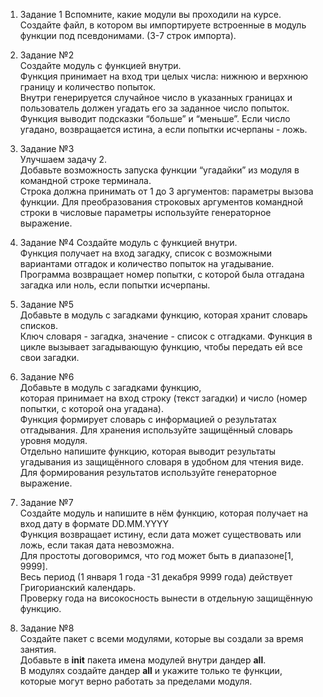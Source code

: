 1) Задание 1 
Вспомните, какие модули вы проходили на курсе. 
Создайте файл, в котором вы импортируете встроенные в модуль функции под псевдонимами. (3-7 строк импорта). 

2) Задание №2  
Создайте модуль с функцией внутри.  
Функция принимает на вход три целых числа: нижнюю и верхнюю границу и количество попыток.  
Внутри генерируется случайное число в указанных границах и пользователь должен угадать его за заданное число попыток.
Функция выводит подсказки “больше” и “меньше”.
Если число угадано, возвращается истина, а если попытки исчерпаны - ложь.  

3) Задание №3  
Улучшаем задачу 2.  
Добавьте возможность запуска функции “угадайки” из модуля в командной строке терминала.  
Строка должна принимать от 1 до 3 аргументов: параметры вызова функции.
Для преобразования строковых аргументов командной строки в числовые параметры используйте генераторное выражение.  

4) Задание №4
Создайте модуль с функцией внутри.  
Функция получает на вход загадку, список с возможными вариантами отгадок и количество попыток на угадывание.
Программа возвращает номер попытки, с которой была отгадана загадка или ноль, если попытки исчерпаны.  

5) Задание №5  
Добавьте в модуль с загадками функцию, которая хранит словарь списков.  
Ключ словаря - загадка, значение - список с отгадками.
Функция в цикле вызывает загадывающую функцию, чтобы передать ей все свои загадки.  

6) Задание №6  
Добавьте в модуль с загадками функцию,  
которая принимает на вход строку (текст загадки) и число (номер попытки, с которой она угадана).   
Функция формирует словарь с информацией о результатах отгадывания.
Для хранения используйте защищённый словарь уровня модуля.  
Отдельно напишите функцию, которая выводит результаты угадывания из защищённого словаря в удобном для чтения виде.
Для формирования результатов используйте генераторное выражение.  

7) Задание №7  
Создайте модуль и напишите в нём функцию, которая получает на вход дату в формате DD.MM.YYYY  
Функция возвращает истину, если дата может существовать или ложь, если такая дата невозможна.  
Для простоты договоримся, что год может быть в диапазоне[1, 9999].  
Весь период (1 января 1 года -31 декабря 9999 года) действует Григорианский календарь.  
Проверку года на високосность вынести в отдельную защищённую функцию.  

8) Задание №8  
Создайте пакет с всеми модулями, которые вы создали за время занятия.  
Добавьте в __init__ пакета имена модулей внутри дандер __all__.  
В модулях создайте дандер __all__ и укажите только те функции, которые могут верно работать за пределами модуля.  
